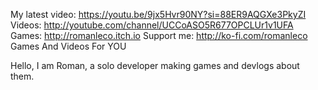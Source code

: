 My latest video: https://youtu.be/9jx5Hvr90NY?si=88ER9AQGXe3PkyZI
Videos: http://youtube.com/channel/UCCoASO5R677OPCLUr1v1UFA
Games: http://romanleco.itch.io
Support me: http://ko-fi.com/romanleco
Games And Videos For YOU

Hello, I am Roman, a solo developer making games and devlogs about them.
